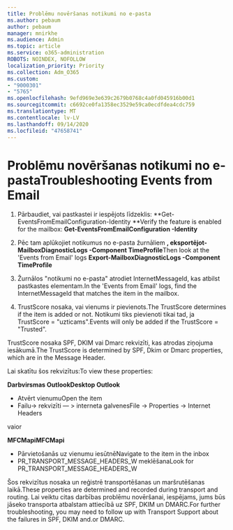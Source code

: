 ```yaml
---
title: Problēmu novēršanas notikumi no e-pasta
ms.author: pebaum
author: pebaum
manager: mnirkhe
ms.audience: Admin
ms.topic: article
ms.service: o365-administration
ROBOTS: NOINDEX, NOFOLLOW
localization_priority: Priority
ms.collection: Adm_O365
ms.custom:
- "9000301"
- "5765"
ms.openlocfilehash: 9efd969e3e639c2679b0768c4a0fd045916b00d1
ms.sourcegitcommit: c6692ce0fa1358ec3529e59ca0ecdfdea4cdc759
ms.translationtype: MT
ms.contentlocale: lv-LV
ms.lasthandoff: 09/14/2020
ms.locfileid: "47658741"
---
```

# <a name="troubleshooting-events-from-email"></a><span data-ttu-id="f6943-102">Problēmu novēršanas notikumi no e-pasta</span><span class="sxs-lookup"><span data-stu-id="f6943-102">Troubleshooting Events from Email</span></span>

1. <span data-ttu-id="f6943-103">Pārbaudiet, vai pastkastei ir iespējots līdzeklis: \*\*Get-EventsFromEmailConfiguration-Identity <mailbox> \*\*</span><span class="sxs-lookup"><span data-stu-id="f6943-103">Verify the feature is enabled for the mailbox: **Get-EventsFromEmailConfiguration -Identity <mailbox>**</span></span>

2. <span data-ttu-id="f6943-104">Pēc tam aplūkojiet notikumus no e-pasta žurnāliem **, eksportējot-MailboxDiagnosticLogs <mailbox> -Component TimeProfile**</span><span class="sxs-lookup"><span data-stu-id="f6943-104">Then look at the 'Events from Email' logs **Export-MailboxDiagnosticLogs <mailbox> -Component TimeProfile**</span></span>

3. <span data-ttu-id="f6943-105">Žurnālos "notikumi no e-pasta" atrodiet InternetMessageId, kas atbilst pastkastes elementam.</span><span class="sxs-lookup"><span data-stu-id="f6943-105">In the 'Events from Email' logs, find the InternetMessageId that matches the item in the mailbox.</span></span>  

4. <span data-ttu-id="f6943-106">TrustScore nosaka, vai vienums ir pievienots.</span><span class="sxs-lookup"><span data-stu-id="f6943-106">The TrustScore determines if the item is added or not.</span></span> <span data-ttu-id="f6943-107">Notikumi tiks pievienoti tikai tad, ja TrustScore = "uzticams".</span><span class="sxs-lookup"><span data-stu-id="f6943-107">Events will only be added if the TrustScore = "Trusted".</span></span>

<span data-ttu-id="f6943-108">TrustScore nosaka SPF, DKIM vai Dmarc rekvizīti, kas atrodas ziņojuma iesākumā.</span><span class="sxs-lookup"><span data-stu-id="f6943-108">The TrustScore is determined by SPF, Dkim or Dmarc properties, which are in the Message Header.</span></span>

<span data-ttu-id="f6943-109">Lai skatītu šos rekvizītus:</span><span class="sxs-lookup"><span data-stu-id="f6943-109">To view these properties:</span></span>

<span data-ttu-id="f6943-110">**Darbvirsmas Outlook**</span><span class="sxs-lookup"><span data-stu-id="f6943-110">**Desktop Outlook**</span></span>

- <span data-ttu-id="f6943-111">Atvērt vienumu</span><span class="sxs-lookup"><span data-stu-id="f6943-111">Open the item</span></span>
- <span data-ttu-id="f6943-112">Failu-> rekvizīti — > interneta galvenes</span><span class="sxs-lookup"><span data-stu-id="f6943-112">File -> Properties -> Internet Headers</span></span>

<span data-ttu-id="f6943-113">vai</span><span class="sxs-lookup"><span data-stu-id="f6943-113">or</span></span>

<span data-ttu-id="f6943-114">**MFCMapi**</span><span class="sxs-lookup"><span data-stu-id="f6943-114">**MFCMapi**</span></span>

- <span data-ttu-id="f6943-115">Pārvietošanās uz vienumu iesūtnē</span><span class="sxs-lookup"><span data-stu-id="f6943-115">Navigate to the item in the inbox</span></span>
- <span data-ttu-id="f6943-116">PR_TRANSPORT_MESSAGE_HEADERS_W meklēšana</span><span class="sxs-lookup"><span data-stu-id="f6943-116">Look for PR_TRANSPORT_MESSAGE_HEADERS_W</span></span>

<span data-ttu-id="f6943-117">Šos rekvizītus nosaka un reģistrē transportēšanas un maršrutēšanas laikā.</span><span class="sxs-lookup"><span data-stu-id="f6943-117">These properties are determined and recorded during transport and routing.</span></span> <span data-ttu-id="f6943-118">Lai veiktu citas darbības problēmu novēršanai, iespējams, jums būs jāseko transporta atbalstam attiecībā uz SPF, DKIM un DMARC.</span><span class="sxs-lookup"><span data-stu-id="f6943-118">For further troubleshooting, you may need to follow up with Transport Support about the failures in  SPF, DKIM and.or DMARC.</span></span>